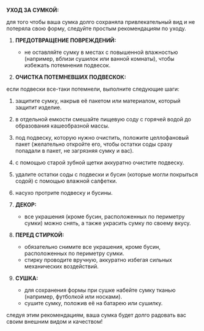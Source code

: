 **УХОД ЗА СУМКОЙ:**

для того чтобы ваша сумка долго сохраняла привлекательный вид и не потеряла свою форму, следуйте простым рекомендациям по уходу.

1. **ПРЕДОТВРАЩЕНИЕ ПОВРЕЖДЕНИЙ:**
   - не оставляйте сумку в местах с повышенной влажностью (например, вблизи сушилок или ванной комнаты), чтобы избежать потемнения подвесок.

2. **ОЧИСТКА ПОТЕМНЕВШИХ ПОДВЕСКОК:**

если подвески все-таки потемнели, выполните следующие шаги:

   1. защитите сумку, накрыв её пакетом или материалом, который защитит изделие.
   2. в отдельной емкости смешайте пищевую соду с горячей водой до образования кашеобразной массы.
   3. под подвеску, которую нужно очистить, положите целлофановый пакет (желательно откройте его, чтобы остатки соды сразу попадали в пакет, не загрязняя сумку и вас).
   4. с помощью старой зубной щетки аккуратно очистите подвеску.
   5. удалите остатки соды с подвески и бусин (которые могли покрыться содой) с помощью влажной салфетки.
   6. насухо протрите подвеску и бусины.

3. **ДЕКОР:**
   - все украшения (кроме бусин, расположенных по периметру сумки) можно снять, а также украсить сумку по своему вкусу.

4. **ПЕРЕД СТИРКОЙ:**
   - обязательно снимите все украшения, кроме бусин, расположенных по периметру сумки.
   - стирку проводите вручную, аккуратно избегая сильных механических воздействий.

5. **СУШКА:**
   - для сохранения формы при сушке набейте сумку тканью (например, футболкой или носками).
   - сушите сумку, положив её на батарею или сушилку.

следуя этим рекомендациям, ваша сумка будет долго радовать вас своим внешним видом и качеством!

